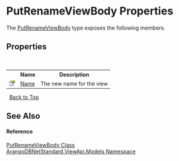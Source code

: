 # PutRenameViewBody Properties
 

The <a href="10949591-91f8-4216-1509-81f3104998bf">PutRenameViewBody</a> type exposes the following members.


## Properties
&nbsp;<table><tr><th></th><th>Name</th><th>Description</th></tr><tr><td>![Public property](media/pubproperty.gif "Public property")</td><td><a href="f3e38e6b-03cf-9a23-4424-8f500b96e962">Name</a></td><td>
The new name for the view</td></tr></table>&nbsp;
<a href="#putrenameviewbody-properties">Back to Top</a>

## See Also


#### Reference
<a href="10949591-91f8-4216-1509-81f3104998bf">PutRenameViewBody Class</a><br /><a href="23bbeb16-c099-4f2c-4dad-2e67e1a19df4">ArangoDBNetStandard.ViewApi.Models Namespace</a><br />